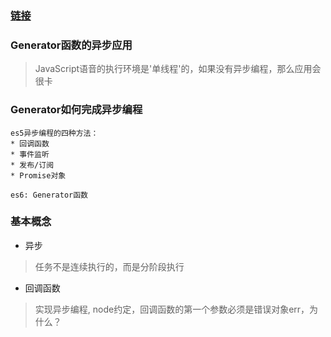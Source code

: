 ### [链接](https://github.com/ruanyf/es6tutorial/blob/gh-pages/docs/generator-async.md)

### Generator函数的异步应用

>JavaScript语音的执行环境是'单线程'的，如果没有异步编程，那么应用会很卡

### Generator如何完成异步编程

```
es5异步编程的四种方法：
* 回调函数
* 事件监听
* 发布/订阅
* Promise对象

es6: Generator函数
```

### 基本概念

* 异步
>任务不是连续执行的，而是分阶段执行

* 回调函数
>实现异步编程, node约定，回调函数的第一个参数必须是错误对象err，为什么？

```


```